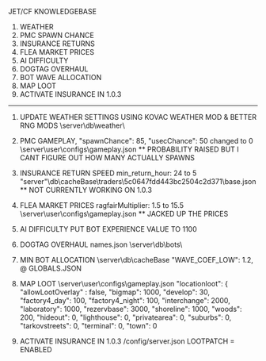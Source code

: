 JET/CF KNOWLEDGEBASE


1. WEATHER
2. PMC SPAWN CHANCE
3. INSURANCE RETURNS
4. FLEA MARKET PRICES
5. AI DIFFICULTY
6. DOGTAG OVERHAUL
7. BOT WAVE ALLOCATION
8. MAP LOOT
9. ACTIVATE INSURANCE IN 1.0.3

---

1. UPDATE WEATHER SETTINGS USING KOVAC WEATHER MOD & BETTER RNG MODS
	\server\db\weather\

2. PMC GAMEPLAY, 
	"spawnChance": 85,
	"usecChance": 50
	changed to 0
	\server\user\configs\gameplay.json
	** PROBABILITY RAISED BUT I CANT FIGURE OUT HOW MANY ACTUALLY SPAWNS 
	
3. INSURANCE RETURN SPEED
	min_return_hour: 24 to 5 
	\"server"\db\cacheBase\traders\5c0647fdd443bc2504c2d371\base.json
	 ** NOT CURRENTLY WORKING ON 1.0.3
	
4. FLEA MARKET PRICES 
	ragfairMultiplier: 1.5 to 15.5
	\server\user\configs\gameplay.json
	** JACKED UP THE PRICES
	
5. AI DIFFICULTY
	PUT BOT EXPERIENCE VALUE TO 1100
		
6. DOGTAG OVERHAUL
	names.json
	\server\db\bots\
				
7. MIN BOT ALLOCATION 
	\server\db\cacheBase
	"WAVE_COEF_LOW": 1.2, @ GLOBALS.JSON

8. MAP LOOT
	\server\user\configs\gameplay.json
		"locationloot": {
		"allowLootOverlay" : false,
		"bigmap": 1000,
		"develop": 30,
		"factory4_day": 100,
		"factory4_night": 100,
		"interchange": 2000,
		"laboratory": 1000,
		"rezervbase": 3000,
		"shoreline": 1000,
		"woods": 200,
		"hideout": 0,
		"lighthouse": 0,
		"privatearea": 0,
		"suburbs": 0,
		"tarkovstreets": 0,
		"terminal": 0,
		"town": 0
					
9. ACTIVATE INSURANCE IN 1.0.3
	/config/server.json
		LOOTPATCH = ENABLED

